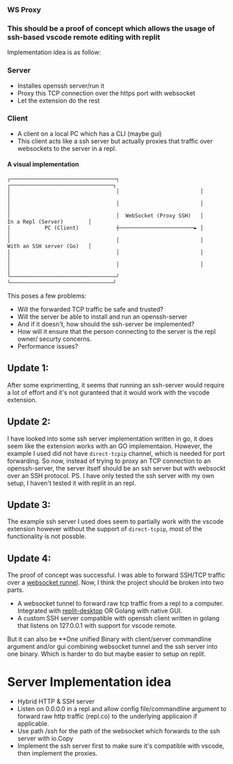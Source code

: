 ### WS Proxy

### This should be a proof of concept which allows the usage of ssh-based vscode remote editing with replit

Implementation idea is as follow:
### Server
- Installes openssh server/run it
- Proxy this TCP connection over the https port with websocket
- Let the extension do the rest

### Client
- A client on a local PC which has a CLI (maybe gui)
- This client acts like a ssh server but actually proxies that traffic over websockets to the server in a repl.
#### A visual implementation
```
┌──────────────────────────────────┐                          ┌─────────────────────────────────┐
│                                  │                          │                                 │
│                                  │                          │                                 │
│                                  │  WebSocket (Proxy SSH)   │       In a Repl (Server)        │
│           PC (Client)            ┼────────────────────────► │                                 │
│                                  │                          │       With an SSH server (Go)   │
│                                  │                          │                                 │
│                                  │                          │                                 │
└──────────────────────────────────┘                          └─────────────────────────────────┘
```

This poses a few problems:
- Will the forwarded TCP traffic be safe and trusted?
- Will the server be able to install and run an openssh-server
- And if it doesn't, how should the ssh-server be implemented?
- How will it ensure that the person connecting to the server is the repl owner/ securty concerns. 
- Performance issues?

## Update 1:
After some exprimenting, it seems that running an ssh-server would require a lot of effort and it's not guranteed that it would work with the vscode extension. 

## Update 2:
I have looked into some ssh server implementation written in go, it does seem like the extension works with an GO implementaion. However, the example I used did not have `direct-tcpip` channel, which is needed for port forwarding. So now, instead of trying to proxy an TCP connection to an openssh-server, the server itself should be an ssh server but with websockt over an SSH protocol. 
PS. I have only tested the ssh server with my own setup, I haven't tested it with replit in an repl. 

## Update 3:
The example ssh server I used does seem to partially work with the vscode extension however without the support of `direct-tcpip`, most of the functionality is not possble.

## Update 4:
The proof of concept was successful. I was able to forward SSH/TCP traffic over a [websocket runnel](https://github.com/derhuerst/tcp-over-websockets). Now, I think the project should be broken into two parts. 
- A websocket tunnel to forward raw tcp traffic from a repl to a computer. Integrated with [replit-desktop](https://github.com/replit-discord/replit-desktop) OR Golang with native GUI. 
- A custom SSH server compatible with openssh client written in golang that listens on 127.0.0.1 with support for vscode remote. 

But it can also be **One unified Binary with client/server commandline argument and/or gui combining websocket tunnel and the ssh server into one binary. Which is harder to do but maybe easier to setup on replit. 

# Server Implementation idea
- Hybrid HTTP & SSH server
- Listen on 0.0.0.0 in a repl and allow config file/commandline argument to forward raw http traffic (repl.co) to the underlying applicaion if applicable. 
- Use path /ssh for the path of the websocket which forwards to the ssh server with io.Copy
- Implement the ssh server first to make sure it's compatible with vscode, then implement the proxies. 